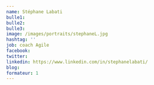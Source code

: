 ```yaml
---
name: Stéphane Labati
bulle1:  
bulle2:  
bulle3: 
image: /images/portraits/stephaneL.jpg
hashtag: ''
job: coach Agile
facebook: 
twitter: 
linkedin: https://www.linkedin.com/in/stephanelabati/
blog: 
formateur: 1
---
```

